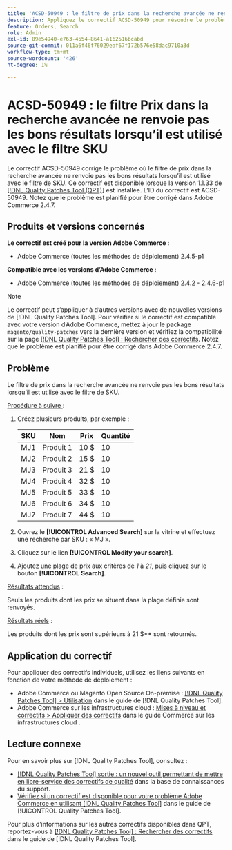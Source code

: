 ```yaml
---
title: 'ACSD-50949 : le filtre de prix dans la recherche avancée ne renvoie pas les bons résultats lorsqu’il est utilisé avec le filtre de SKU'
description: Appliquez le correctif ACSD-50949 pour résoudre le problème d’Adobe Commerce en raison duquel le filtre de prix dans la recherche avancée ne renvoie pas les résultats appropriés lorsqu’il est utilisé avec le filtre de SKU.
feature: Orders, Search
role: Admin
exl-id: 89e54940-e763-4554-8641-a162516bcabd
source-git-commit: 011a6f46f76029eaf67f172b576e58dac9710a3d
workflow-type: tm+mt
source-wordcount: '426'
ht-degree: 1%

---
```


# ACSD-50949 : le filtre Prix dans la recherche avancée ne renvoie pas les bons résultats lorsqu’il est utilisé avec le filtre SKU

Le correctif ACSD-50949 corrige le problème où le filtre de prix dans la recherche avancée ne renvoie pas les bons résultats lorsqu’il est utilisé avec le filtre de SKU. Ce correctif est disponible lorsque la version 1.1.33 de [[!DNL Quality Patches Tool (QPT)]](https://experienceleague.adobe.com/en/docs/commerce-operations/tools/quality-patches-tool/quality-patches-tool-to-self-serve-quality-patches) est installée. L’ID du correctif est ACSD-50949. Notez que le problème est planifié pour être corrigé dans Adobe Commerce 2.4.7.

## Produits et versions concernés

**Le correctif est créé pour la version Adobe Commerce :**

* Adobe Commerce (toutes les méthodes de déploiement) 2.4.5-p1

**Compatible avec les versions d’Adobe Commerce :**

* Adobe Commerce (toutes les méthodes de déploiement) 2.4.2 - 2.4.6-p1

>[!NOTE]
>
>Le correctif peut s’appliquer à d’autres versions avec de nouvelles versions de [!DNL Quality Patches Tool]. Pour vérifier si le correctif est compatible avec votre version d’Adobe Commerce, mettez à jour le package `magento/quality-patches` vers la dernière version et vérifiez la compatibilité sur la page [[!DNL Quality Patches Tool] : Rechercher des correctifs](<https://experienceleague.adobe.com/tools/commerce-quality-patches/index.html>). Notez que le problème est planifié pour être corrigé dans Adobe Commerce 2.4.7.

## Problème

Le filtre de prix dans la recherche avancée ne renvoie pas les bons résultats lorsqu’il est utilisé avec le filtre de SKU.

<u>Procédure à suivre </u> :

1. Créez plusieurs produits, par exemple :

   | SKU | Nom | Prix | Quantité |
   |-----|-----------|-------|----------|
   | MJ1 | Produit 1 | 10 $ | 10 |
   | MJ2 | Produit 2 | 15 $ | 10 |
   | MJ3 | Produit 3 | 21 $ | 10 |
   | MJ4 | Produit 4 | 32 $ | 10 |
   | MJ5 | Produit 5 | 33 $ | 10 |
   | MJ6 | Produit 6 | 34 $ | 10 |
   | MJ7 | Produit 7 | 44 $ | 10 |

1. Ouvrez le **[!UICONTROL Advanced Search]** sur la vitrine et effectuez une recherche par SKU : « MJ ».
1. Cliquez sur le lien **[!UICONTROL Modify your search]**.
1. Ajoutez une plage de prix aux critères de *1* à *21*, puis cliquez sur le bouton **[!UICONTROL Search]**.

<u>Résultats attendus</u> :

Seuls les produits dont les prix se situent dans la plage définie sont renvoyés.

<u>Résultats réels</u> :

Les produits dont les prix sont supérieurs à 21 $** sont retournés.

## Application du correctif

Pour appliquer des correctifs individuels, utilisez les liens suivants en fonction de votre méthode de déploiement :

* Adobe Commerce ou Magento Open Source On-premise : [[!DNL Quality Patches Tool] > Utilisation](/help/tools/quality-patches-tool/usage.md) dans le guide de [!DNL Quality Patches Tool].
* Adobe Commerce sur les infrastructures cloud : [Mises à niveau et correctifs > Appliquer des correctifs](https://experienceleague.adobe.com/docs/commerce-cloud-service/user-guide/develop/upgrade/apply-patches.html) dans le guide Commerce sur les infrastructures cloud .

## Lecture connexe

Pour en savoir plus sur [!DNL Quality Patches Tool], consultez :

* [[!DNL Quality Patches Tool] sortie : un nouvel outil permettant de mettre en libre-service des correctifs de qualité](https://experienceleague.adobe.com/en/docs/commerce-operations/tools/quality-patches-tool/quality-patches-tool-to-self-serve-quality-patches) dans la base de connaissances du support.
* [Vérifiez si un correctif est disponible pour votre problème Adobe Commerce en utilisant [!DNL Quality Patches Tool]](/help/tools/quality-patches-tool/patches-available-in-qpt/check-patch-for-magento-issue-with-magento-quality-patches.md) dans le guide de [!UICONTROL Quality Patches Tool].


Pour plus d’informations sur les autres correctifs disponibles dans QPT, reportez-vous à [[!DNL Quality Patches Tool] : Rechercher des correctifs](<https://experienceleague.adobe.com/tools/commerce-quality-patches/index.html>) dans le guide de [!DNL Quality Patches Tool].
